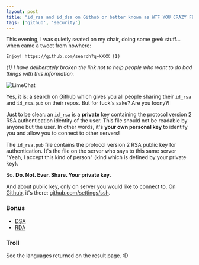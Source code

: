 ```yaml
---
layout: post
title: "id_rsa and id_dsa on Github or better known as WTF YOU CRAZY FELLA"
tags: ['github', 'security']
---
```


This evening, I was quietly seated on my chair, doing some geek stuff... when came a tweet from nowhere:


    Enjoy! https://github.com/search?q=XXXX (1)

_(1) I have deliberately broken the link not to help people who want to do bad things with this information._


![LimeChat]({{site.baseurl}}/medias/img/github-fail.jpg)

Yes, it is: a search on [Github](https://www.github.com) which gives you all people sharing their ```id_rsa``` and ```id_rsa.pub``` on their repos. But for fuck's sake? Are you loony?!

Just to be clear: an ```id_rsa``` is a __private__ key containing the protocol version 2 RSA authentication identity of the user. This file should not be readable by anyone but the user. In other words, it's __your own personal key__ to identify you and allow you to connect to other servers!

The ```id_rsa.pub``` file contains the protocol version 2 RSA public key for authentication. It's the file on the server who says to this same server "Yeah, I accept this kind of person" (kind which is defined by your private key).

So. __Do. Not. Ever. Share. Your private key.__

And about public key, only on server you would like to connect to. On [Github](https://www.github.com), it's there: [github.com/settings/ssh](https://github.com/settings/ssh).

### Bonus

- [DSA](http://en.wikipedia.org/wiki/Digital_Signature_Algorithm)
- [RDA](http://en.wikipedia.org/wiki/RSA_%28algorithm%29)

### Troll

See the languages returned on the result page. :D